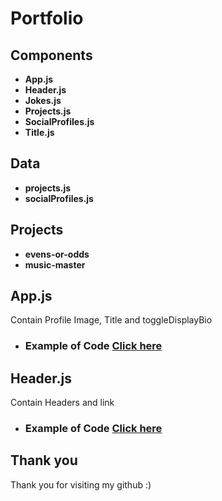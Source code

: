  
 # Portfolio

<h2>Components</h2>

- **App.js**
- **Header.js**
- **Jokes.js**
- **Projects.js**
- **SocialProfiles.js**
- **Title.js**

<h2>Data</h2>

- **projects.js**
- **socialProfiles.js**

<h2>Projects</h2>

- **evens-or-odds**
- **music-master**

<h2>App.js</h2>

Contain Profile Image, Title and toggleDisplayBio

* ### Example of Code [Click here](https://github.com/ChungmanPARK12/Portfolio/tree/9295a7ac882269a154921a99f74184f5c4a7b6ae/Links)

<h2>Header.js</h2>

Contain Headers and link

* ### Example of Code [Click here](https://github.com/ChungmanPARK12/Portfolio/tree/9295a7ac882269a154921a99f74184f5c4a7b6ae/Links)

## Thank you
Thank you for visiting my github :)

 
